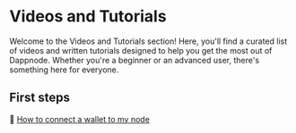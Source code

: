 # Videos and Tutorials

Welcome to the Videos and Tutorials section! Here, you'll find a curated list of videos and written tutorials designed to help you get the most out of Dappnode. Whether you're a beginner or an advanced user, there's something here for everyone.

## First steps

🔗 [How to connect a wallet to my node](/user/videos-and-tutorials/connect-node)
